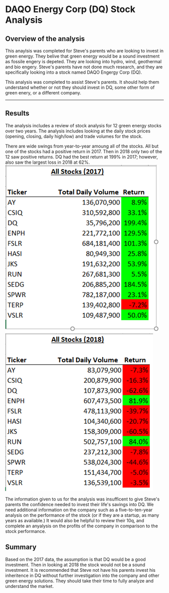 # DAQO Energy Corp (DQ) Stock Analysis

## Overview of the analysis

This anaylsis was completed for Steve's parents who are looking to invest in green energy.  They belive that green energy would be a sound investment as fossile engery is depeted.  They are looking into hydro, wind, geothermal and bio engery.  Steve's parents have not done much research, and they are specifically looking into a stock named DAQO Engergy Corp (DQ). 

This analysis was completed to assist Steve's parents.  It should help them understand whether or not they should invest in DQ, some other form of green enery, or a different company.

---
## Results

The analysis includes a review of stock analysis for 12 green energy stocks over two years.  The analysis includes looking at the daily stock prices (opening, closing, daily high/low) and trade volumes for the stock.  

There are wide swings from year-to-year amoung all of the stocks.  All but one of the stocks had a positive return in 2017.  Then in 2018 only two of the 12 saw positive returns.  DQ had the best return at 199% in 2017; however, also saw the largest loss in 2018 at 62%.
![](Resources/2017.png)
![](Resources/2018.png)

The information given to us for the analysis was insufficent to give Steve's parents the confidence needed to invest their life's savings into DQ.  We need additional information on the company such as a five-to-ten-year analysis on the performance of the stock (or if they are a startup, as many years as available.) It would also be helpful to review their 10q, and complete an anyalysis on the profits of the company in comparison to the stock performance.

## Summary

Based on the 2017 data, the assumption is that DQ would be a good investment.  Then in looking at 2018 the stock would not be a sound investment.  It is recommended that Steve not have his parents invest his inheritence in DQ without further investigation into the company and other green energy solutions.  They should take their time to fully analyze and understand the market.
